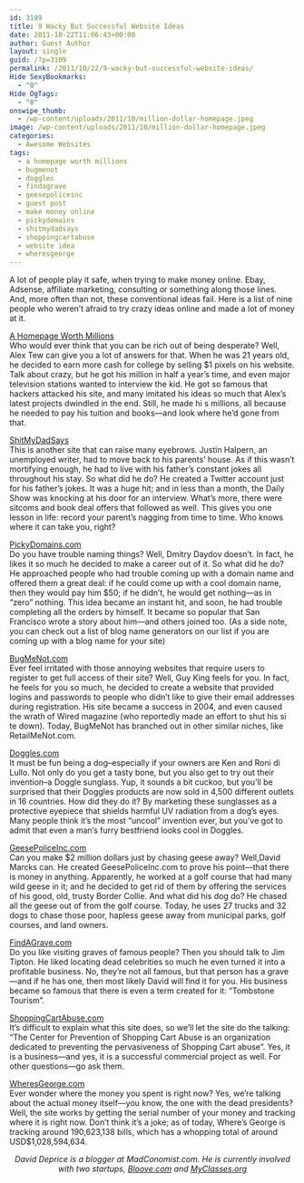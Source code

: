 ```yaml
---
id: 3109
title: 9 Wacky But Successful Website Ideas
date: 2011-10-22T11:06:43+00:00
author: Guest Author
layout: single
guid: /?p=3109
permalink: /2011/10/22/9-wacky-but-successful-website-ideas/
Hide SexyBookmarks:
  - "0"
Hide OgTags:
  - "0"
onswipe_thumb:
  - /wp-content/uploads/2011/10/million-dollar-homepage.jpeg
image: /wp-content/uploads/2011/10/million-dollar-homepage.jpeg
categories:
  - Awesome Websites
tags:
  - a homepage worth millions
  - bugmenot
  - doggles
  - findagrave
  - geesepoliceinc
  - guest post
  - make money online
  - pickydomains
  - shitmydadsays
  - shoppingcartabuse
  - website idea
  - wheresgeorge
---
```

<p style="text-align: center;">
  <p>
    A lot of people play it safe, when trying to make money online. Ebay, Adsense, affiliate marketing, consulting or something along those lines. And, more often than not, these conventional ideas fail. Here is a list of nine people who weren&#8217;t afraid to try crazy ideas online and made a lot of money at it.
  </p>
  
  <p>
    <a href="http://milliondollarhomepage.com">A Homepage Worth Millions</a><br /> Who would ever think that you can be rich out of being desperate? Well, Alex Tew can give you a lot of answers for that. When he was 21 years old, he decided to earn more cash for college by selling $1 pixels on his website. Talk about crazy, but he got his million in half a year’s time, and even major television stations wanted to interview the kid. He got so famous that hackers attacked his site, and many imitated his ideas so much that Alex’s latest projects dwindled in the end. Still, he made hi s millions, all because he needed to pay his tuition and books—and look where he’d gone from that.
  </p>
  
  <p>
    <a href="http://twitter.com/#%21/shitmydadsays">ShitMyDadSays</a><br /> This is another site that can raise many eyebrows. Justin Halpern, an unemployed writer, had to move back to his parents’ house. As if this wasn’t mortifying enough, he had to live with his father’s constant jokes all throughout his stay. So what did he do? He created a Twitter account just for his father’s jokes. It was a huge hit; and in less than a month, the Daily Show was knocking at his door for an interview. What’s more, there were sitcoms and book deal offers that followed as well. This gives you one lesson in life: record your parent’s nagging from time to time. Who knows where it can take you, right?
  </p>
  
  <p>
    <a href="http://PickyDomains.com">PickyDomains.com</a><br /> Do you have trouble naming things? Well, Dmitry Daydov doesn’t. In fact, he likes it so much he decided to make a career out of it. So what did he do? He approached people who had trouble coming up with a domain name and offered them a great deal: if he could come up with a cool domain name, then they would pay him $50; if he didn’t, he would get nothing—as in “zero” nothing. This idea became an instant hit, and soon, he had trouble completing all the orders by himself. It became so popular that San Francisco wrote a story about him—and others joined too. (As a side note, you can check out a list of blog name generators on our list if you are coming up with a blog name for your site)
  </p>
  
  <p>
    <a title="BugMeNot – Bypass Compulsory Registration Websites" href="/2011/05/09/bugmenot-surpass-compulsory-registration-websites/">BugMeNot.com</a><br /> Ever feel irritated with those annoying websites that require users to register to get full access of their site? Well, Guy King feels for you. In fact, he feels for you so much, he decided to create a website that provided logins and passwords to people who didn’t like to give their email addresses during registration. His site became a success in 2004, and even caused the wrath of Wired magazine (who reportedly made an effort to shut his si te down). Today, BugMeNot has branched out in other similar niches, like RetailMeNot.com.
  </p>
  
  <p>
    <a href="http://Doggles.com">Doggles.com</a><br /> It must be fun being a dog&#8211;especially if your owners are Ken and Roni di Lullo. Not only do you get a tasty bone, but you also get to try out their invention&#8211;a Doggle sunglass. Yup, it sounds a bit cuckoo, but you&#8217;ll be surprised that their Doggles products are now sold in 4,500 different outlets in 16 countries. How did they do it? By marketing these sunglasses as a protective eyepiece that shields harmful UV radiation from a dog&#8217;s eyes. Many people think it&#8217;s the most &#8220;uncool&#8221; invention ever, but you&#8217;ve got to admit that even a man&#8217;s furry bestfriend looks cool in Doggles.
  </p>
  
  <p>
    <a href="http://GeesePoliceInc.com">GeesePoliceInc.com</a><br /> Can you make $2 million dollars just by chasing geese away? Well,David Marcks can. He created GeesePoliceInc.com to prove his point—that there is money in anything. Apparently, he worked at a golf course that had many wild geese in it; and he decided to get rid of them by offering the services of his good, old, trusty Border Collie. And what did his dog do? He chased all the geese out of from the golf course. Today, he uses 27 trucks and 32 dogs to chase those poor, hapless geese away from municipal parks, golf courses, and land owners.
  </p>
  
  <p>
    <a href="http://FindAGrave.com">FindAGrave.com</a><br /> Do you like visiting graves of famous people? Then you should talk to Jim Tipton. He liked locating dead celebrities so much he even turned it into a profitable business. No, they’re not all famous, but that person has a grave—and if he has one, then most likely David will find it for you. His business became so famous that there is even a term created for it: “Tombstone Tourism”.
  </p>
  
  <p>
    <a href="http://ShoppingCartAbuse.com">ShoppingCartAbuse.com</a><br /> It’s difficult to explain what this site does, so we’ll let the site do the talking: “The Center for Prevention of Shopping Cart Abuse is an organization dedicated to preventing the pervasiveness of Shopping Cart abuse”. Yes, it is a business—and yes, it is a successful commercial project as well. For other questions—go ask them.
  </p>
  
  <p>
    <a href="http://WheresGeorge.com">WheresGeorge.com</a><br /> Ever wonder where the money you spent is right now? Yes, we’re talking about the actual money itself—you know, the one with the dead presidents? Well, the site works by getting the serial number of your money and tracking where it is right now. Don’t think it’s a joke; as of today, Where’s George is tracking around 190,623,138 bills, which has a whopping total of around USD$1,028,594,634.
  </p>
  
  <p style="text-align: center;">
    <em>David Deprice is a blogger at MadConomist.com. He is currently involved with two startups, <a href="http://bloove.com">Bloove.com</a> and <a href="http://myclasses.org">MyClasses.org</a></em>
  </p>
